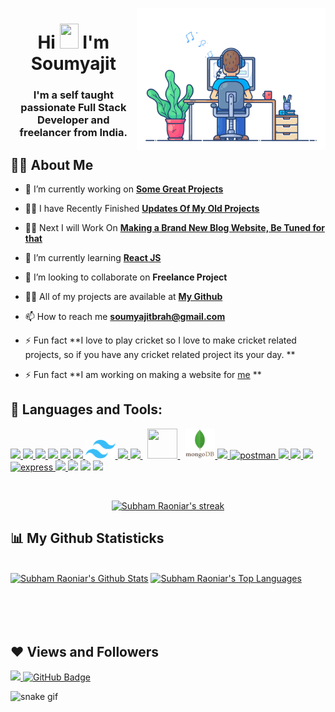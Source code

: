 <a align="right" href="#" align="right" class="gif"><img align="right" width="60%" height="auto"  src="./Mygithub.gif" /></a>
<!-- <a align="center" href="#" align="center"><img width="100%" height="auto"  src="https://i.imgur.com/iXuL1HG.png" /></a> -->

<h1 align="center">Hi <img src="https://c.tenor.com/Wx9IEmZZXSoAAAAi/hi.gif" width="30px" height="40px"> I'm Soumyajit</h1>
<h3 align="center">I'm a self taught passionate Full Stack Developer and freelancer from India.</h3>


## 🙋‍♂️ About Me
- 🔭 I’m currently working on **[Some Great Projects](https://github.com/cleverhare/)**

- 👨‍💻 I have Recently Finished **[Updates Of My Old Projects](https://github.com/cleverhare)**

- 👨‍💻 Next I will  Work On **[Making a Brand New Blog Website, Be Tuned for that](https://github.com/cleverhare)**

- 🌱 I’m currently learning **[React JS](https://reactjs.org/)**

- 👯 I’m looking to collaborate on **Freelance Project**

- 👨‍💻 All of my projects are available at **[My Github](https://github.com/cleverhare)**

- 📫 How to reach me **soumyajitbrah@gmail.com**

- ⚡ Fun fact **I love to play cricket so I love to make cricket related projects, so if you have any cricket related project its your day. **
- ⚡ Fun fact **I am working on making a website for [me](cleverhare-official.netlify.app)  **

## 🚀 Languages and Tools:

<p align="left"> 
    <!-- <a href="https://www.java.com" target="_blank"> <img src="https://img.icons8.com/color/48/000000/java-coffee-cup-logo.png"/> </a> -->
    <a href="https://reactjs.org/" target="_blank"> <img src="https://img.icons8.com/color/48/000000/react-native.png"/> </a>
    <!-- <a href="https://spring.io/projects/spring-boot" target="_blank"> <img src="https://img.icons8.com/color/48/000000/spring-logo.png"/> </a>  -->
    <a href="https://developer.mozilla.org/en-US/docs/Web/JavaScript" target="_blank"> <img src="https://img.icons8.com/color/48/000000/javascript.png"/> </a> 
    <a href="https://jquery.com" target="_blank"> <img src="https://img.icons8.com/ios-filled/50/3498DB/jquery.png"/> </a> 
    <a href="https://www.w3.org/html/" target="_blank"> <img src="https://img.icons8.com/color/48/000000/html-5.png"/> </a> 
    <a href="https://www.w3schools.com/css/" target="_blank"> <img src="https://img.icons8.com/color/48/000000/css3.png"/> </a> 
    <a href="https://getbootstrap.com" target="_blank"> <img src="https://img.icons8.com/color/48/000000/bootstrap.png"/> </a>    
    <a href="https://tailwindcss.com" target="_blank"> <img width="48px" marginBottom="3px" height"48px" src="./tailwind-removebg-preview.png"/> </a>
    <a href="https://www.python.org" target="_blank"> <img src="https://img.icons8.com/color/48/000000/python.png"/> </a> 
    <a style="padding-right:8px;" href="https://nodejs.org" target="_blank"> <img src="https://img.icons8.com/color/48/000000/nodejs.png"/> </a> 
    <a style="padding-right:8px;" href="https://expressjs.com/" target="_blank"> <img src="https://img.icons8.com/nolan/512/express-js.png" width="48" height="48"/> </a> 
    <!-- <a style="padding-right:8px;" href="https://www.mysql.com/" target="_blank"> <img src="https://img.icons8.com/fluent/50/000000/mysql-logo.png"/> </a> -->
    <a href="https://www.mongodb.com/" target="_blank"> <img src="https://raw.githubusercontent.com/devicons/devicon/master/icons/mongodb/mongodb-original-wordmark.svg" alt="mongodb" width="48" height="48"/> </a> 
    <a href="https://firebase.google.com/" target="_blank"> <img src="https://img.icons8.com/color/48/000000/firebase.png"/> </a> 
    <a href="https://postman.com" target="_blank"> <img src="https://www.vectorlogo.zone/logos/getpostman/getpostman-icon.svg" alt="postman" width="45" height="45"/> </a>   
    <a href="https://git-scm.com/" target="_blank"> <img src="https://img.icons8.com/color/48/000000/git.png"/> </a> 
    <a href="https://github.com/" target="_blank"> <img src="https://img.icons8.com/ios-filled/50/2ECC71/github.png"/> </a> 
    <!-- <a href="https://www.jenkins.io" target="_blank"> <img src="https://www.vectorlogo.zone/logos/jenkins/jenkins-icon.svg" alt="jenkins" width="48" height="48"/> </a>  -->
    <a href="https://redux.js.org" target="_blank"> <img src="https://img.icons8.com/color/48/000000/redux.png"/> </a>
    <!-- <a href="https://expressjs.com" target="_blank"> <img src="https://raw.githubusercontent.com/devicons/devicon/master/icons/express/express-original-wordmark.svg" alt="express" width="40" height="40"/> </a> -->
    <a href="https://expressjs.com" target="_blank"> <img src="https://img.icons8.com/external-tal-revivo-shadow-tal-revivo/24/000000/external-digital-ocean-a-cloud-infrastructure-with-data-centers-worldwide-logo-shadow-tal-revivo.png" alt="express" width="40" height="40"/> </a>
        <a href="https://code.visualstudio.com" target="_blank"> <img src="https://img.icons8.com/color/50/3498DB/visual-studio-code-insides.png"/> </a>
    <a href="https://microsoft.com" target="_blank"><img src="https://img.icons8.com/fluency/48/undefined/windows-11.png"/></a>
    <a href="https://linux.org" target="_blank"><img src="https://img.icons8.com/color/48/undefined/linux--v1.png"/></a>
     <a href="https://apple.com" target="_blank"><img src="https://img.icons8.com/color/48/undefined/mac-logo.png"/></a>
</p>


<br/>

<p align="center">
    <a href="https://github.com/cleverhare/github-readme-streak-stats">
        <img title="🔥 Get streak stats for your profile at git.io/streak-stats" alt="Subham Raoniar's streak" src="https://github-readme-streak-stats.herokuapp.com/?user=cleverhare&theme=black-ice&hide_border=true&stroke=0000&background=060A0CD0"/>
    </a>
</p>

## 📊 My Github Statisticks

  <br/>
    <a href="https://github.com/cleverhare/github-readme-stats"><img alt="Subham Raoniar's Github Stats" src="https://github-readme-stats.vercel.app/api?username=cleverhare&show_icons=true&count_private=true&theme=github&hide_border=true&bg_color=0D1117" /></a>
  <a href="https://github.com/cleverhare/github-readme-stats"><img alt="Subham Raoniar's Top Languages" src="https://github-readme-stats.vercel.app/api/top-langs/?username=cleverhare&langs_count=8&count_private=true&layout=compact&theme=github&hide_border=true&bg_color=0D1117" /></a>
  <br/>



<br/>
<br/>
<br/>
<br/>

## ❤ Views and Followers
<a href="https://github.com/Meghna-DAS/github-profile-views-counter">
    <img src="https://komarev.com/ghpvc/?username=cleverhare">
</a>
<a href="https://github.com/cleverhare?tab=followers"><img src="https://img.shields.io/github/followers/cleverhare?label=Followers&style=social" alt="GitHub Badge"></a>
  
![snake gif](https://github.com/cleverhare/cleverhare/blob/output/github-contribution-grid-snake.gif)

